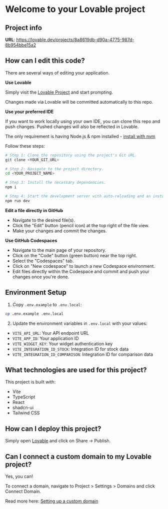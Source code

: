 # Welcome to your Lovable project

## Project info

**URL**: https://lovable.dev/projects/8a8619db-d90a-4775-987d-8b954bbe15a2

## How can I edit this code?

There are several ways of editing your application.

**Use Lovable**

Simply visit the [Lovable Project](https://lovable.dev/projects/8a8619db-d90a-4775-987d-8b954bbe15a2) and start prompting.

Changes made via Lovable will be committed automatically to this repo.

**Use your preferred IDE**

If you want to work locally using your own IDE, you can clone this repo and push changes. Pushed changes will also be reflected in Lovable.

The only requirement is having Node.js & npm installed - [install with nvm](https://github.com/nvm-sh/nvm#installing-and-updating)

Follow these steps:

```sh
# Step 1: Clone the repository using the project's Git URL.
git clone <YOUR_GIT_URL>

# Step 2: Navigate to the project directory.
cd <YOUR_PROJECT_NAME>

# Step 3: Install the necessary dependencies.
npm i

# Step 4: Start the development server with auto-reloading and an instant preview.
npm run dev
```

**Edit a file directly in GitHub**

- Navigate to the desired file(s).
- Click the "Edit" button (pencil icon) at the top right of the file view.
- Make your changes and commit the changes.

**Use GitHub Codespaces**

- Navigate to the main page of your repository.
- Click on the "Code" button (green button) near the top right.
- Select the "Codespaces" tab.
- Click on "New codespace" to launch a new Codespace environment.
- Edit files directly within the Codespace and commit and push your changes once you're done.

## Environment Setup

1. Copy `.env.example` to `.env.local`:
```bash
cp .env.example .env.local
```

2. Update the environment variables in `.env.local` with your values:
- `VITE_API_URL`: Your API endpoint URL
- `VITE_APP_ID`: Your application ID
- `VITE_WIDGET_KEY`: Your widget authentication key
- `VITE_INTEGRATION_ID_STOCK`: Integration ID for stock data
- `VITE_INTEGRATION_ID_COMPARISON`: Integration ID for comparison data

## What technologies are used for this project?

This project is built with:

- Vite
- TypeScript
- React
- shadcn-ui
- Tailwind CSS

## How can I deploy this project?

Simply open [Lovable](https://lovable.dev/projects/8a8619db-d90a-4775-987d-8b954bbe15a2) and click on Share -> Publish.

## Can I connect a custom domain to my Lovable project?

Yes, you can!

To connect a domain, navigate to Project > Settings > Domains and click Connect Domain.

Read more here: [Setting up a custom domain](https://docs.lovable.dev/tips-tricks/custom-domain#step-by-step-guide)
